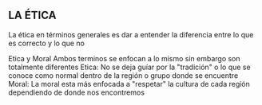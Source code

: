 ## LA ÉTICA
La ética en términos generales es dar a entender la diferencia entre lo que es correcto y lo que no

Etica y Moral
Ambos terminos se enfocan a lo mismo sin embargo son totalmente diferentes
Etica: No se deja guíar por la "tradición" o lo que se conoce como normal dentro de la región o grupo donde se encuentre
Moral: La moral esta más enfocada a "respetar" la cultura de cada región dependiendo de donde nos encontremos 



